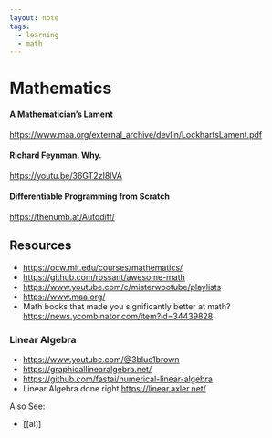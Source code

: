 ```yaml
---
layout: note
tags:
  - learning
  - math
---
```


# Mathematics

#### A Mathematician’s Lament

https://www.maa.org/external_archive/devlin/LockhartsLament.pdf

#### Richard Feynman. Why.

https://youtu.be/36GT2zI8lVA

#### Differentiable Programming from Scratch

https://thenumb.at/Autodiff/

## Resources

- https://ocw.mit.edu/courses/mathematics/
- https://github.com/rossant/awesome-math
- https://www.youtube.com/c/misterwootube/playlists
- https://www.maa.org/
- Math books that made you significantly better at math? https://news.ycombinator.com/item?id=34439828

### Linear Algebra

- https://www.youtube.com/@3blue1brown
- https://graphicallinearalgebra.net/
- https://github.com/fastai/numerical-linear-algebra
- Linear Algebra done right https://linear.axler.net/

Also See:

- [[ai]]
